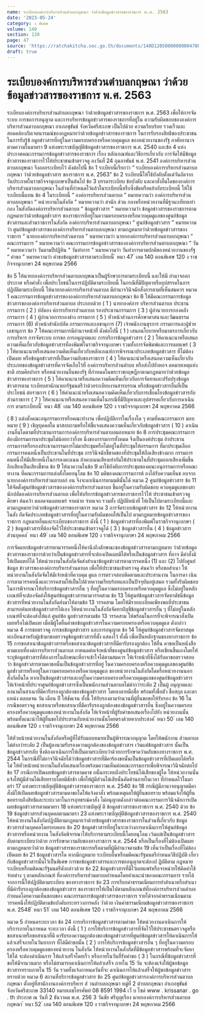 ```yaml
---
name: ระเบียบองค์การบริหารส่วนตำบลกฤษณา ว่าด้วยข้อมูลข่าวสารของราชการ พ.ศ. 2563
date: '2023-05-24'
category: ง พิเศษ
volume: 140
section: 120
page: 47
source: 'https://ratchakitcha.soc.go.th/documents/140D120S0000000004700.pdf'
draft: true
---
```


# ระเบียบองค์การบริหารส่วนตำบลกฤษณา ว่าด้วยข้อมูลข่าวสารของราชการ พ.ศ. 2563

ระเบียบองค์การบริหารส่วนตำบลกฤษณา ว่าด้วยข้อมูลข่าวสารของราชการ พ.ศ. 2563 เพื่อให้การจัดระบบ การขอการอนุญาต และการบริหารข้อมูลข่าวสารของราชการที่อยู่ใน ความรับผิดชอบขององค์การบริหารส่วนตาบลกฤษณา อาเภอขุขันธ์ จังหวัดศรีสะเกษ เป็นไปด้วย ความเรียบร้อย รวดเร็วและสอดคล้องกับเจตนารมณ์ของกฎหมายว่าด้วยข้อมูลข่าวสารของราชการ ในการรับรองสิทธิของประชาชน ในการรับรู้ข้ อมูลข่าวสารที่อยู่ในความครอบครองหรือควบคุมดูแล ของหน่วยงานของรัฐ อาศัยอานาจตามความในมาตรา 9 แห่งพระราชบัญญัติข้อมูลข่าวสารของราชการ พ.ศ. 2540 และข้อ 4 แห่งประกาศคณะกรรมการข้อมูลข่าวสารของราชการ เรื่อง หลักเกณฑ์และวิธีการเกี่ยวกับ การจัดให้มีข้อมูลข่ำวสารของราชการไว้ให้ประชาชนเข้าตรวจดู ลงวันที่ 24 กุมภาพันธ์ พ.ศ. 2541 องค์การบริหารส่วนตาบลกฤษณา จึงออกระเบียบไว้ ดังต่อไปนี้ ข้อ 1 ระเบียบนี้เรียกว่า “ ระเบียบองค์การบริหารส่วนตาบลกฤษณา ว่าด้วยข้อมูลข่าวสาร ของราชการ พ.ศ. 2563” ข้อ 2 ระเบียบนี้ให้ใช้บังคับตั้งแต่วันถัดจากวันประกาศในราชกิจจานุเบกษาเป็นต้นไป ข้อ 3 บรรดาระเบียบ ข้อบังคับ และคาสั่งอื่นใดขององค์การบริหารส่วนตาบลกฤษณา ในส่วนที่กำหนดไว้แล้วในระเบียบนี้หรือซึ่งขัดหรือแย้งกับระเบียบนี้ ให้ใช้ระเบียบนี้แทน ข้อ 4 ในระเบียบนี้ “ องค์การบริหารส่วนตาบล ” หมายความว่า องค์การบริหารส่วนตาบลกฤษณา “ หน่วยงานในสังกัด ” หมายความว่า สานัก ส่วน กองหรือหน่วยงานที่มีฐานะเทียบเท่ากอง ในสังกัดองค์การบริหารส่วนตาบล “ ข้อมูลข่าวสาร ” หมายความว่า ข้อมูลข่าวสารของราชการตามกฎหมายว่าด้วยข้อมูลข่ำวสาร ของราชการที่อยู่ในความครอบครองหรือควบคุมดูแลของศูนย์ข้อมูลข่าวสารและส่วนราชการในสังกัด องค์การบริหารส่วนตาบลกฤษณา “ ศูนย์ข้อมูลข่าวสาร ” หมายความว่า ศูนย์ข้อมูลข่าวสารขององค์การบริหารส่วนตาบลกฤษณา ตามกฎหมายว่าด้วยข้อมูลข่าวสารของราชการ “ นายกองค์การบริหารส่วนตาบล ” หมายความว่า นายกองค์การบริหารส่วนตาบลกฤษณา “ คณะกรรมการ ” หมายความว่า คณะกรรมการข้อมูลข่าวสารขององค์การบริหารส่วนตาบลกฤษณา “ วัน ” หมายความว่า วันตามปีปฏิทิน “ วันทำการ ” หมายความว่า วันทำการตามปกติของหน่วยงานของรัฐ “ คำขอ ” หมายความว่า คำขอข้อมูลข่าวสารตามระเบียบนี้ ้ หนา 47 ่ เลม 140 ตอนพิเศษ 120 ง ราชกิจจานุเบกษา 24 พฤษภาคม 2566

ข้อ 5 ให้นายกองค์การบริหารส่วนตาบลกฤษณาเป็นผู้รักษาการตามระเบียบนี้ และให้มี อำนาจออกประกาศ หรือคำสั่ง เพื่อประโยชน์ในการปฏิบัติตามระเบียบนี้ ในกรณีที่มีปัญหาหรืออุปสรรคในการปฏิบัติตามระเบียบนี้ ให้นายกองค์การบริหารส่วนตาบล มีอำนาจวินิจฉัยสั่งการตามที่เห็นสมควร หมวด 1 คณะกรรมการข้อมูลข่าวสารขององค์การบริหารส่วนตาบลกฤษณา ข้อ 6 ให้มีคณะกรรมการข้อมูลข่าวสารขององค์การบริหารส่วนตาบล ประกอบด้วย ( 1 ) นายกองค์การ บริหารส่วนตาบล ประธานกรรมการ ( 2 ) ปลัดอง ค์การบริหารส่วนตาบล รองประธานกรรมการ ( 3 ) ผู้อำนวยการกองคลัง กรรมการ ( 4 ) ผู้อำนวยการกองช่าง กรรมการ ( 5 ) หัวหน้าส่วนการศึกษาศาสนาและวัฒนธรรม กรรมการ (6) หัวหน้าสำนักปลัด กรรมการและเลขานุการ (7) เจ้าพนักงานธุรการ กรรมการและผู้ช่วยเลขานุการ ข้อ 7 ให้คณะกรรมการมีอำนาจหน้าที่ ดังต่อไปนี้ ( 1 ) เสนอนโยบายหรือมาตรการเกี่ยวกับการบริหาร การจัดระบบ การขอ การอนุญาตและ การบริการข้อมูลข่าวสาร ( 2 ) ให้คาแนะนาหรือเสนอความเห็นเกี่ยวกับข้อมูลข่าวสารที่ลงพิมพ์ในราชกิจจานุเบกษา รวมทั้งการจัดพิมพ์และการเผยแพร่ ( 3 ) ให้คาแนะนาหรือเสนอความคิดเห็นเกี่ยวกับหลักเกณฑ์การพิจารณาประเภทข้อมูลข่าวสาร ที่ไม่ต้องเปิดเผย หรือข้อมูลข่าวสารที่เป็นความลับของราชการ ( 4 ) ให้คาแนะนำหรือเสนอความเห็นเกี่ยวกับประเภทของข้อมูลข่าวสารที่ควรจัดเก็บไว้ที่ องค์การบริหารส่วนตำบล หรือส่งไปยังหอจ ดหมายเหตุแห่งชาติ กรมศิลปากร หรือหน่วยงานอื่นของรัฐ ที่กำหนดในพระราชกฤษฎีกาตามกฎหมายว่าด้วยข้อมูลข่าวสารของราชการ ( 5 ) ให้คาแนะนาหรือเสนอความคิดเห็นเกี่ยวกับการจัดทาและปรับปรุงข้อมูลข่าวสารตาม ระเบียบสานักนายกรัฐมนตรีว่าด้วยระเบียบงานสารบรรณ หรือข้อมูลข่าวสารอื่นที่เป็นประโยชน์ ต่อราชการ ( 6 ) ให้คำแนะนำหรือเสนอความคิดเห็นเกี่ยวกับการเชื่อมโยงข้อมูลข่าวสารกับส่วนราชการ ( 7 ) ให้คาแนะนาหรือเสนอความเห็นในกรณีที่มีปัญหาและอุปสรรคเกี่ยวกับการดาเนินการ ตามระเบียบนี้ ้ หนา 48 ่ เลม 140 ตอนพิเศษ 120 ง ราชกิจจานุเบกษา 24 พฤษภาคม 2566

( 8 ) แต่งตั้งคณะอนุกรรมการหรือคณะทำงาน เพื่อปฏิบัติการในเรื่องใด ๆ ตามที่คณะกรรมการ มอบหมาย ( 9 ) เชิญบุคคลใด มาสอบถามหรือให้ชี้แจงแสดงความเห็นเกี่ยวกับข้อมูลข่าวสาร ( 10 ) ดาเนินงานอื่นใดตามที่ประธานกรรมการองค์การบริหารส่วนตาบลมอบหมาย ข้อ 8 การประชุมคณะกรรมการต้องมีกรรมการมาประชุมไม่น้อยกว่ากึ่งห นึ่งของกรรมการทั้งหมด จึงเป็นองค์ประชุม ถ้าประธานกรรมการหรือรองประธานกรรมการไม่มาประชุมหรือไม่อยู่ในที่ประชุมให้กรรมการ ที่มาประชุมเลือกกรรมการคนหนึ่งเป็นประธานในที่ประชุม การวินิจฉัยชี้ขาดของที่ประชุมให้ถือเสียงข้างมาก กรรมการคนหนึ่งให้มีเสียงหนึ่งในการลงคะแนน ถ้าคะแนนเสียงเท่ากันให้ประธานในที่ประชุมออกเสียงเพิ่มขึ้นอีกเสียงเป็นเสียงชี้ขาด ข้อ 9 ให้นาความในข้อ 9 มาใช้บังคับการประชุมของคณะอนุกรรมการหรือคณะทางาน ที่คณะกรรมการแต่งตั้งโดยอนุโลม ข้อ 10 มติของคณะกรรมการต้ องได้รับความเห็นช อบจากนายกองค์การบริหารส่วนตาบลก่ อน จึงจะดาเนินการตามมตินั้นได้ หมวด 2 ศูนย์ข้อมูลข่าวสาร ข้อ 11 ให้จัดตั้งศูนย์ข้อมูลข่าวสารขององค์การบริหารส่วนตาบล ขึ้นอยู่ในความรับผิดชอบ ควบคุมดูแลของสานักปลัดองค์การบริหารส่วนตาบล เพื่อให้บริการข้อมูลข่าวสารของราชการไว้ให้ ประชาชนเข้าตรวจดู ศึกษา ค้นคว้า ตลอดจนเผยแพร่ จาหน่าย จ่ายแจก รวมทั้ง ปฏิบัติหน้าที่ ให้เป็นไปตามระเบียบนี้และตามกฎหมายว่าด้วยข้อมูลข่าวสารของราชการ หมวด 3 การจัดระบบข้อมูลข่าวสาร ข้อ 12 ให้หน่วยงานในสัง กัดจัดประเภทข้อมูลข่าวสารที่อยู่ในความรับผิดชอบให้เป็นไป ตามกฎหมายข้อมูลข่าวสารของราชการ กฎหมายอื่นและระเบียบของราชการ ดังนี้ ( 1 ) ข้อมูลข่าวสารที่ลงพิมพ์ในราชกิจจานุเบกษา ( 2 ) ข้อมูลข่าวสารที่ต้องจัดไว้ให้ประชาชนเข้าตรวจดูได้ ( 3 ) ข้อมูลข่าวสารอื่น ( 4 ) ข้อมูลข่าวสารส่วนบุคคล ้ หนา 49 ่ เลม 140 ตอนพิเศษ 120 ง ราชกิจจานุเบกษา 24 พฤษภาคม 2566

การจัดแยกข้อมูลข่าวสารตามวรรคหนึ่งให้คานึงถึงลักษณะของข้อมูลข่าวสารตามกฎหมาย ว่าด้วยข้อมูลข่าวสารของราชการด้วยว่าเป็นข้อมูลข่าวสารที่จะต้องเปิดเผยมิได้หรือเป็นข้อมูลข่าวสาร ที่อาจ มีคำสั่งมิให้เปิดเผยก็ได้ ให้หน่วยงานในสังกัดจัดส่งสำเนาข้อมูลข่าวสารตามวรรคหนึ่ง (1) และ (2) ไปยังศูนย์ข้อมูล ข่าวสารขององค์การบริหารส่วนตาบล เพื่อให้ประชาชนเข้าตรวจดู ค้นคว้า หรือขอสำเนา ให้หน่วยงานในสังกัดจัดให้มีเจ้าหน้าที่ควบคุม ดูแล การตรวจสอบติดตามและประสานงาน ในการดา เนินการตามวรรคหนึ่งและวรรคสามให้เป็นไปด้วยความเรียบร้อยและเป็นปัจจุบันอยู่เสมอ รวมทั้งรับผิดชอบในการพิจารณาให้บริการข้อมูลข่าวสารอื่น ๆ ที่อยู่ในความครอบครองหรือควบคุมดูแล ซึ่งไม่อยู่ในหลักเกณฑ์ที่จะต้องจัดส่งให้ศูนย์ข้อมูลข่าวสารตามวรรคสาม ข้อ 13 ให้ศูนย์ข้อมูลข่าวสารจัดทาดัชนีข้อมูลข่าวสารที่หน่วยงานในสังกัดส่งมาให้ตามข้อ 13 วรรคสาม โดยให้มีรายละเอียดเพียงพอที่ประชาชนสามารถค้นหาข้อมูลข่าวสารได้เอง ให้หน่วยงานในสังกัดจัดทาบัญชีข้อมูลข่าวสารอื่น ๆ ที่ไม่อยู่ในหลักเกณฑ์ที่จะต้องส่งให้แก่ ศูนย์ข้อ มูลข่าวสารตามข้อ 13 วรรคสาม ให้พร้อมในการที่จะพิจารณาสั่งเปิดเผยหรือไม่เปิดเผย เมื่อมีผู้ใดยื่นคำขอข้อมูลข่าวสารในความครอบครองหรือควบคุมดูแล ดังกล่าว หมวด 4 การขอตรวจดู การขอข้อมูลข่าวสาร และการอนุญาต ข้อ 14 ให้ศูนย์ข้อมูลข่าวสารจัดทาสมุดทะเบียนสาหรับผู้เข้ามาขอตรวจดูข้อมูลข่าวสารที่ตั้ง แสดงไว้ ทั้งนี้ เพื่อเป็นหลักฐานของทางราชการ ข้อ 15 การขอสาเนาข้อมูลข่าวสารหรือขอสาเนาข้อมูลข่าวสารที่มีคารับรองถูกต้อง ให้ยื่น คาขอเป็นหนังสือตามแบบที่องค์การบริหารส่วนตาบล กาหนดต่อเจ้าหน้าที่ของศูนย์ข้อมูลข่าวสาร หรือเขียนขึ้นเองโดยให้ระบุข้อมูลข่าวสารที่ต้องการในลักษณะที่อาจเข้าใจได้ตามสมควร ให้เจ้าหน้าที่ซึ่งได้รับคาขอตรวจสอบว่า ข้อมูลข่าวสารตามคาขอนั้นเป็นข้อมูลข่าวสารที่อยู่ ในความครอบครองหรือควบคุมดูแลของศูนย์ข้อมูลข่ำวสารหรืออยู่ในความครอบครองหรือควบคุมดูแล ของหน่วยงานในสังกัดใดหรือหน่วยงานนอกสังกัดอื่นใด หากเป็นข้อมูลข่าวสารและอยู่ในความครอบครองหรือควบคุมดูแลของศูนย์ข้อมูลข่าวสาร ให้เจ้าหน้าที่ประจาศูนย์ข้อมูลข่าวสารซึ่งเป็นพนักงานส่วนตาบลไม่ต่ากว่าระดับ 2 เป็นผู้ อนุญาตและ ลงนามในสาเนาที่มีคารับรองถูกต้องของข้อมูลข่าวสาร โดยลงลายมือชื่อ พร้อมทั้งชื่อตัว ชื่อสกุล และตาแหน่ง ตลอดจน วัน เดือน ปี ให้ชัดเจน ทั้งนี้ ให้รับรองตามจำนวนที่ผู้ยื่นขอขอให้รับรอง ข้อ 16 ในกรณีขอตรวจดู ขอสาเนาหรือขอสาเนาที่มีคารับรองถูกต้องของข้อมูลข่าวสารอื่น ซึ่งอยู่ในความครอบครองหรือควบคุมดูแลของหน่วยงานในสังกัด ให้เจ้าหน้าที่ผู้รับคำขอเสนอเรื่องไปยัง หน่วยงานนั้น พร้อมทั้งแนะนำให้ผู้ยื่นขอไปประสานกับหน่วยงานนั้นโดยตรงด้วยหากประสงค์ ้ หนา 50 ่ เลม 140 ตอนพิเศษ 120 ง ราชกิจจานุเบกษา 24 พฤษภาคม 2566

ให้หัวหน้าหน่วยงานในสังกัดหรือผู้ที่ได้รับมอบหมายเป็นผู้พิจารณาอนุญาต โดยให้พนักงาน ส่วนตาบลไม่ต่ากว่าระดับ 2 เป็นผู้ลงนามรับรองความถูกต้องของข้อมูลข่าวสาร เว้นแต่ข้อมูลข่าวสาร นั้นเป็นข้อมูลข่าวสารลับ ซึ่งต้องดาเนินการให้เป็นตามระเบียบว่าด้วยการรักษาควำมลับของทางราชการ พ.ศ. 2544 ในกรณีที่ไม่อาจวินิจฉัยได้ว่าข้อมูลข่าวสารที่มีคาร้องขอนั้นเป็นข้อมูลข่าวสารที่เปิดเผยได้หรือไม่ ให้หัวหน้าหน่วยงานในสังกัดเสนอเรื่องพร้อมความเห็นต่อคณะกรรมการเพื่อพิจารณาวินิจฉัยต่อไป ข้อ 17 กรณีการเปิดเผยข้อมูลข่าวสารตามคาข อนั้นกระทบถึงประโยชน์ได้เสียของผู้ใด ให้หน่วยงานนั้นแจ้งให้ผู้มีส่วนได้เสียทราบโดยมิชักช้า เพื่อให้ผู้มีส่วนได้เสียนั้นคัดค้านภายในเวลา ที่กำหนดไว้ในมาตรำ 17 แห่งพระราชบัญญัติข้อมูลข่าวสารของราชการ พ.ศ. 2540 ข้อ 18 กรณีผู้มีอานาจอนุญาตมีคาสั่งมิให้เปิดเผยข้อมูลข่าวสารตามคาขอใดให้แจ้งคาสั่ง พร้อมเหตุผลให้ผู้ยื่นขอทราบ พร้อมแจ้งให้ผู้ยื่นขอทราบถึงสิทธิและระยะเวลาในการอุทธรณ์คาสั่ง ไม่อนุญาตดังกล่าวต่อคณะกรรมการวินิจฉัยการเปิดเผยข้อมูลข่าวสารตามมาตรา 18 แห่งพระราชบัญญั ติ ข้อมูลข่าวสารของราชการ พ.ศ. 2540 ด้วย ข้อ 19 ข้อมูลข่าวสารส่วนบุคคลตามมาตรา 23 แห่งพระราชบัญญัติข้อมูลข่าวสารของราชการ พ.ศ. 2540 ให้หน่วยงานในสังกัดปฏิบัติตามกฎหมายว่าด้วยข้อมูลข่าวสารของราชการในส่วนที่เกี่ยวกับ ข้อมูลข่าวสารส่วนบุคคลโดยรอบคอบ ข้อ 20 ข้อมูลข่าวสารที่อยู่ในระหว่างการดาเนินการให้ศูนย์ข้อมูลข่าวสารหรือหน่วยงาน ในสังกัดพิจารณาให้บริการตามระเบียบนี้โดยอนุโลม เว้นแต่เป็นข้อมูลข่าวสารลับตามระเบียบว่าด้วย การรักษาความลับของทางราชการ พ.ศ. 2544 หรือเป็นเรื่องที่ไม่ต้องเปิดเผยตามกฎหมายว่ำด้วย ข้อมูลข่าวสารของราชการหรือตามที่ผู้มีอำนาจตามข้อ 19 เห็นว่าเป็นเรื่องที่ไม่ต้องเปิดเผย ข้อ 21 ข้อมูลข่าวสารใด หากมีกฎหมาย ระเบียบอื่นหรือมติคณะรัฐมนตรีกำหนดวิธีปฏิบัติ เกี่ยวกับข้อมูลข่าวสารนั้นไว้เป็นพิเศษ การขอข้อมูลข่าวสารและการขออนุญาตจะต้องป ฏิบัติตาม กฎหมาย ระเบียบหรือมติคณะรัฐมนตรีดังกล่าวด้วย ข้อ 22 ข้อมูลข่าวสารที่มีไว้เผยแพร่หรือจาหน่ายให้คิดค่าใช้จ่ายต่าง ๆ ตามหลักเกณฑ์ ที่องค์การบริหารส่วนตาบลกำหนดโดยคำแนะนำของคณะกรรมการ รายได้จากการนี้ให้ปฏิบัติตามระเบียบ ของทางราชการ ข้อ 23 การเรียกค่าธรรมเนียมการทำสำเนาหรือสำเนาที่มีคำรับรองถูกต้องของข้อมูลข่าวสาร ของราชการให้เป็นไปตามหลักเกณฑ์ที่องค์การบริหารส่วนตำบลกำหนดโดยความเห็นชอบของ คณะกรรมการข้อมูลข่าวสารของราชการ รายได้จากค่าธรรมเนียมตามวรรคหนึ่งให้ปฏิบัติตามข้อบังคับกระทรวงการคลัง ว่ำด้วย เงินค่าธรรมเนียมข้อมูลข่าวสารของราชการ พ.ศ. 2548 ้ หนา 51 ่ เลม 140 ตอนพิเศษ 120 ง ราชกิจจานุเบกษา 24 พฤษภาคม 2566

หมวด 5 กำหนดระยะเวลา ข้อ 24 การบริการข้อมูลข่าวสารตามคำขอ ให้หน่วยงานดาเนินการให้บริการภายในกาหนด ระยะเวลา ดังนี้ ( 1 ) การให้บริการข้อมูลข่าวสารที่จัดไว้ให้ประชาชนตรวจดูหรือขอสาเนาหรือขอสาเนาที่มี คารับรองความถูกต้องของข้อมูลข่าวสารที่ศูนย์ข้อมูลข่าวสารให้ดาเนินการให้แล้วเสร็จภายในวันทาการ ที่ได้มีคำขอนั้น ( 2 ) การให้บริการข้อมูลข่าวสารอื่น ๆ ที่อยู่ในความครอบครองหรือควบคุมดูแลของหน่วยงาน ในสังกัด ให้หน่วยงานในสังกัดที่มีข้อมูลข่าวสารพร้อมที่จะจัดหาให้ได้ จะต้องดำเนินการ ให้แล้วเสร็จโดยเร็ว หรือภายในวันที่รับคำขอ ( 3 ) ในกรณีที่ข้อมูลข่าวสารที่ขอให้มีจานวนมาก หรือไม่สามารถดาเนินการให้แล้วเสร็จ ภายใน 15 วัน จะต้องแจ้งให้ผู้ขอข้อมูลข่าวสารทราบภายใน 15 วัน รวมทั้งแจ้งกาหนดวันที่จะ ดาเนินการให้แล้วเสร็จให้ผู้ขอข้อมูลข่าวสารทราบด้วย หมวด 6 สถานที่บริการข้อมูลข่าวสาร ข้อ 25 ศูนย์ข้อมูลข่าวสารองค์การบริหารส่วนตาบลกฤษณา ตั้งอยู่ที่สานักงานองค์การบริหาร ส่ วนตำบลกฤษณา หมู่ที่ 2 ตำบลกฤษณา อำเภอขุขันธ์ จังหวัดศรีสะเกษ 33140 หมายเลขโทรศัพท์ 08 8591 1994 เว็ บ ไซด์ www . krissanar . go . th ประกาศ ณ วันที่ 2 ธันวาคม พ.ศ. 256 3 วันชัย ศรีบุญเรือง นายกองค์การบริหารส่วนตาบลกฤษณา ้ หนา 52 ่ เลม 140 ตอนพิเศษ 120 ง ราชกิจจานุเบกษา 24 พฤษภาคม 2566
